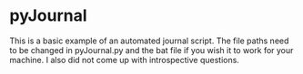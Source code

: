 # pyJournal

This is a basic example of an automated journal script. The file paths need to be changed in pyJournal.py and the bat file if you wish it to work for your machine. I also did not come up with introspective questions. 
